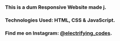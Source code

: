 ### This is a dum Responsive Website made j.

### Technologies Used: HTML, CSS & JavaScript.

### Find me on Instagram: [@electrifying_codes][Instagram].

[Instagram]: https://www.instagram.com/electrifying_codes